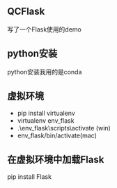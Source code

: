 ## QCFlask
写了一个Flask使用的demo  

## python安装  
python安装我用的是conda  

## 虚拟环境
* pip install virtualenv
* virtualenv env_flask
* .\env_flask\scripts\activate (win)  
* env_flask/bin/activate(mac)

## 在虚拟环境中加载Flask  
pip install Flask
